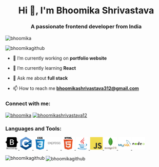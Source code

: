 <h1 align="center">Hi 👋, I'm Bhoomika Shrivastava</h1>
<h3 align="center">A passionate frontend developer from India</h3>

<img align="center" src="https://media.tenor.com/PP9v7VIs6R4AAAAd/scaler-create-impact.gif" alt="bhoomika" height="300" width="400" />

<p align="left"> <img src="https://komarev.com/ghpvc/?username=bhoomikagithub&label=Profile%20views&color=0e75b6&style=flat" alt="bhoomikagithub" /> </p>

- 🔭 I’m currently working on **portfolio website**

- 🌱 I’m currently learning **React**

- 💬 Ask me about **full stack**

- 📫 How to reach me **bhoomikashrivastava312@gmail.com**

<h3 align="left">Connect with me:</h3>
<p align="left">
<a href="https://www.linkedin.com/in/bhoomika-shrivastava-24b03b228/" target="blank"><img align="center" src="https://raw.githubusercontent.com/rahuldkjain/github-profile-readme-generator/master/src/images/icons/Social/linked-in-alt.svg" alt="bhoomika" height="30" width="40" /></a>
<a href="https://instagram.com/bhoomikashrivastava12" target="blank"><img align="center" src="https://raw.githubusercontent.com/rahuldkjain/github-profile-readme-generator/master/src/images/icons/Social/instagram.svg" alt="bhoomikashrivastava12" height="30" width="40" /></a>
</p>

<h3 align="left">Languages and Tools:</h3>
<p align="left"> <a href="https://getbootstrap.com" target="_blank" rel="noreferrer"> <img src="https://raw.githubusercontent.com/devicons/devicon/master/icons/bootstrap/bootstrap-plain-wordmark.svg" alt="bootstrap" width="40" height="40"/> </a> <a href="https://www.w3schools.com/cpp/" target="_blank" rel="noreferrer"> <img src="https://raw.githubusercontent.com/devicons/devicon/master/icons/cplusplus/cplusplus-original.svg" alt="cplusplus" width="40" height="40"/> </a> <a href="https://www.w3schools.com/css/" target="_blank" rel="noreferrer"> <img src="https://raw.githubusercontent.com/devicons/devicon/master/icons/css3/css3-original-wordmark.svg" alt="css3" width="40" height="40"/> </a> <a href="https://expressjs.com" target="_blank" rel="noreferrer"> <img src="https://raw.githubusercontent.com/devicons/devicon/master/icons/express/express-original-wordmark.svg" alt="express" width="40" height="40"/> </a> <a href="https://www.w3.org/html/" target="_blank" rel="noreferrer"> <img src="https://raw.githubusercontent.com/devicons/devicon/master/icons/html5/html5-original-wordmark.svg" alt="html5" width="40" height="40"/> </a> <a href="https://www.java.com" target="_blank" rel="noreferrer"> <img src="https://raw.githubusercontent.com/devicons/devicon/master/icons/java/java-original.svg" alt="java" width="40" height="40"/> </a> <a href="https://developer.mozilla.org/en-US/docs/Web/JavaScript" target="_blank" rel="noreferrer"> <img src="https://raw.githubusercontent.com/devicons/devicon/master/icons/javascript/javascript-original.svg" alt="javascript" width="40" height="40"/> </a> <a href="https://www.mongodb.com/" target="_blank" rel="noreferrer"> <img src="https://raw.githubusercontent.com/devicons/devicon/master/icons/mongodb/mongodb-original-wordmark.svg" alt="mongodb" width="40" height="40"/> </a> <a href="https://www.mysql.com/" target="_blank" rel="noreferrer"> <img src="https://raw.githubusercontent.com/devicons/devicon/master/icons/mysql/mysql-original-wordmark.svg" alt="mysql" width="40" height="40"/> </a> <a href="https://nodejs.org" target="_blank" rel="noreferrer"> <img src="https://raw.githubusercontent.com/devicons/devicon/master/icons/nodejs/nodejs-original-wordmark.svg" alt="nodejs" width="40" height="40"/> </a> </p>

<p><img align="left" src="https://github-readme-stats.vercel.app/api/top-langs?username=bhoomikagithub&show_icons=true&locale=en&layout=compact" alt="bhoomikagithub" /></p>

<p>&nbsp;<img align="center" src="https://github-readme-stats.vercel.app/api?username=bhoomikagithub&show_icons=true&locale=en" alt="bhoomikagithub" /></p>
